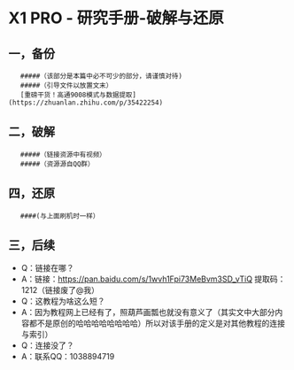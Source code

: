 X1 PRO - 研究手册-破解与还原
====
一，备份
-------
       #####（该部分是本篇中必不可少的部分，请谨慎对待)
       #####（引导文件以放置文末）
       [重磅干货！高通9008模式与数据提取](https://zhuanlan.zhihu.com/p/35422254)
二，破解
--------
       #####（链接资源中有视频）
       #####（资源源自QQ群）
四，还原
--------
       ####(与上面刷机时一样）
三，后续
--------
* Q：链接在哪？
* A：链接：https://pan.baidu.com/s/1wvh1Fpi73MeBvm3SD_vTiQ 提取码：1212（链接废了@我）
* Q：这教程为啥这么短？
* A：因为教程网上已经有了，照葫芦画瓢也就没有意义了（其实文中大部分内容都不是原创的哈哈哈哈哈哈哈哈）所以对该手册的定义是对其他教程的连接与索引）
* Q：连接没了？
* A：联系QQ：1038894719
